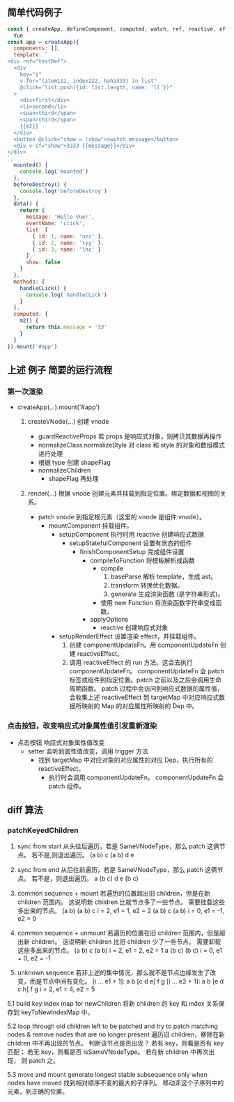 ## 简单代码例子

```js
const { createApp, defineComponent, computed, watch, ref, reactive, effect } =
  Vue
const app = createApp({
  components: [],
  template: `
<div ref="testRef">
  <div
    key="i"
    v-for="(item111, index222, haha333) in list"
    @click="list.push({id: list.length, name: 'll'})"
  >
    <div>first</div>
    <li>second</li>
    <span>third</span>
    <span>third</span>
    {{m2}}
  </div>
  <button @click="show = !show">switch message</button>
  <div v-if="show">3333 {{message}}</div>
</div>
`,
  mounted() {
    console.log('mounted')
  },
  beforeDestroy() {
    console.log('beforeDestroy')
  },
  data() {
    return {
      message: 'Hello Vue!',
      eventName: 'click',
      list: [
        { id: 1, name: 'nzz' },
        { id: 2, name: 'ryy' },
        { id: 3, name: 'lhc' }
      ],
      show: false
    }
  },
  methods: {
    handleCLick() {
      console.log('handleCLick')
    }
  },
  computed: {
    m2() {
      return this.message + '33'
    }
  }
}).mount('#app')
```

## 上述 例子 简要的运行流程

### 第一次渲染

- createApp(...).mount('#app')

  1.  createVNode(...) 创建 vnode

      - guardReactiveProps 若 props 是响应式对象，则拷贝其数据再操作
      - normalizeClass normalizeStyle 对 class 和 style 的对象和数组模式进行处理
      - 根据 type 创建 shapeFlag
      - normalizeChildren
        - shapeFlag 再处理

  2.  render(...) 根据 vnode 创建元素并挂载到指定位置。绑定数据和视图的关系。

      - patch vnode 到指定根元素（这里的 vnode 是组件 vnode）。
        - mountComponent 挂载组件。
          - setupComponent 执行时用 reactive 创建响应式数据
            - setupStatefulComponent 设置有状态的组件
              - finishComponentSetup 完成组件设置
                - compileToFunction 将模板解析成函数
                  - compile
                    1. baseParse 解析 template，生成 ast。
                    2. transform 转换优化数据。
                    3. generate 生成渲染函数 (是字符串形式)。
                  - 使用 new Function 将渲染函数字符串变成函数。
                - applyOptions
                  - reactive 创建响应式对象
          - setupRenderEffect 设置渲染 effect，并挂载组件。
            1. 创建 componentUpdateFn。用 componentUpdateFn 创建 reactiveEffect。
            2. 调用 reactiveEffect 的 run 方法。这会去执行 componentUpdateFn。
               componentUpdateFn 会 patch 标签或组件到指定位置。patch 之前以及之后会调用生命周期函数。
               patch 过程中会访问到响应式数据的属性值，会收集上述 reactiveEffect 到 targetMap 中对应响应式数据所映射的 Map 的对应属性所映射的 Dep 中。

### 点击按钮，改变响应式对象属性值引发重新渲染

- 点击按钮 响应式对象属性值改变
  - setter 监听到属性值改变，调用 trigger 方法
    - 找到 targetMap 中对应对象的对应属性的对应 Dep，执行所有的 reactiveEffect。
      - 执行时会调用 componentUpdateFn。
        componentUpdateFn 会 patch 组件。

## diff 算法


### patchKeyedChildren

1.  sync from start
    从头往后遍历，若是 SameVNodeType，那么 patch 这俩节点。
    若不是,则退出遍历。
    (a b) c
    (a b) d e

2.  sync from end
    从后往前遍历，若是 SameVNodeType，那么 patch 这俩节点。
    若不是，则退出遍历。
    a (b c)
    d e (b c)

3.  common sequence + mount
    若遍历的位置超出旧 children，但是在新 children 范围内。
    这说明新 children 比就节点多了一些节点。
    需要挂载这些多出来的节点。
    (a b)
    (a b) c
    i = 2, e1 = 1, e2 = 2
    (a b)
    c (a b)
    i = 0, e1 = -1, e2 = 0

4.  common sequence + unmount
    若遍历的位置在旧 children 范围内，但是超出新 children。
    这说明新 children 比旧 children 少了一些节点。
    需要卸载这些多出来的节点。
    (a b) c
    (a b)
    i = 2, e1 = 2, e2 = 1
    a (b c)
    (b c)
    i = 0, e1 = 0, e2 = -1

5.  unknown sequence
    若非上述的集中情况，那么就不是节点边缘发生了改变，而是节点中间有变化。
    \[i ... e1 + 1\]: a b [c d e] f g
    \[i ... e2 + 1\]: a b [e d c h] f g
    i = 2, e1 = 4, e2 = 5

5.1 build key:index map for newChildren
将新 children 的 key 和 index 关系保存到 keyToNewIndexMap 中。

5.2 loop through old children left to be patched and try to patch
matching nodes & remove nodes that are no longer present
遍历旧 children，移除在新 children 中不再出现的节点。
判断该节点是否出现？
若有 key，则看是否有 key 匹配；
若无 key，则看是否 isSameVNodeType。
若在新 children 中再次出现，
则 patch 之。

5.3 move and mount
generate longest stable subsequence only when nodes have moved
找到相对顺序不变的最大的子序列。
移动非这个子序列中的元素，到正确的位置。
